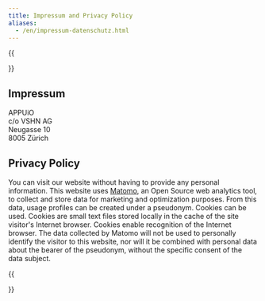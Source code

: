 ```yaml
---
title: Impressum and Privacy Policy
aliases:
  - /en/impressum-datenschutz.html
---
```


{{<section class="has-text-left">}}

# Impressum

APPUiO<br />
c/o VSHN AG<br />
Neugasse 10<br />
8005 Zürich

# Privacy Policy
You can visit our website without having to provide any personal information. This website uses [Matomo](https://matomo.org), an Open Source web analytics tool, to collect and store data for marketing and optimization purposes. From this data, usage profiles can be created under a pseudonym. Cookies can be used. Cookies are small text files stored locally in the cache of the site visitor's Internet browser. Cookies enable recognition of the Internet browser. The data collected by Matomo will not be used to personally identify the visitor to this website, nor will it be combined with personal data about the bearer of the pseudonym, without the specific consent of the data subject.

{{</section>}}